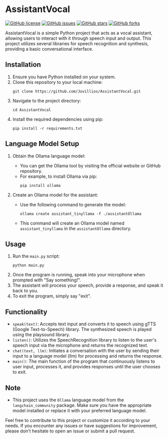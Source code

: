 # AssistantVocal

[![GitHub license](https://img.shields.io/github/license/Jovillios/AssistantVocal.svg)](https://github.com/Jovillios/AssistantVocal/blob/master/LICENSE)
[![GitHub issues](https://img.shields.io/github/issues/Jovillios/AssistantVocal.svg)](https://github.com/Jovillios/AssistantVocal/issues)
[![GitHub stars](https://img.shields.io/github/stars/Jovillios/AssistantVocal.svg)](https://github.com/Jovillios/AssistantVocal/stargazers)
[![GitHub forks](https://img.shields.io/github/forks/Jovillios/AssistantVocal.svg)](https://github.com/Jovillios/AssistantVocal/network)

AssistantVocal is a simple Python project that acts as a vocal assistant, allowing users to interact with it through speech input and output. This project utilizes several libraries for speech recognition and synthesis, providing a basic conversational interface.

## Installation
1. Ensure you have Python installed on your system.
2. Clone this repository to your local machine:
   ```
   git clone https://github.com/Jovillios/AssistantVocal.git
   ```
3. Navigate to the project directory:
   ```
   cd AssistantVocal
   ```
4. Install the required dependencies using pip:
   ```
   pip install -r requirements.txt
   ```

## Language Model Setup
1. Obtain the Ollama language model:
   - You can get the Ollama tool by visiting the official website or GitHub repository.
   - For example, to install Ollama via pip:
     ```
     pip install ollama
     ```

2. Create an Ollama model for the assistant:
   - Use the following command to generate the model:
     ```
     ollama create assistant_tinyllama -f ./assistantOllama
     ```
   - This command will create an Ollama model named `assistant_tinyllama` in the `assistantOllama` directory.

## Usage
1. Run the `main.py` script:
   ```
   python main.py
   ```
2. Once the program is running, speak into your microphone when prompted with "Say something!".
3. The assistant will process your speech, provide a response, and speak it back to you.
4. To exit the program, simply say "exit".

## Functionality
- `speak(text)`: Accepts text input and converts it to speech using gTTS (Google Text-to-Speech) library. The synthesized speech is played using the playsound library.
- `listen()`: Utilizes the SpeechRecognition library to listen to the user's speech input via the microphone and returns the recognized text.
- `chat(text, llm)`: Initiates a conversation with the user by sending their input to a language model (llm) for processing and returns the response.
- `main()`: The main function of the program that continuously listens to user input, processes it, and provides responses until the user chooses to exit.

## Note
- This project uses the `Ollama` language model from the `langchain_community` package. Make sure you have the appropriate model installed or replace it with your preferred language model.

Feel free to contribute to this project or customize it according to your needs. If you encounter any issues or have suggestions for improvement, please don't hesitate to open an issue or submit a pull request.
